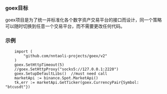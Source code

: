 ### goex目标

goex项目是为了统一并标准化各个数字资产交易平台的接口而设计，同一个策略可以随时切换到任意一个交易平台，而不需要更改任何代码。

### 示例

```
    import (
        "github.com/nntaoli-projects/goex/v2"
    )
    goex.SetHttpTimeout(5)
    //goex.SetHttpProxy("socks5://127.0.0.1:2220")
    goex.SetupDefaultLibs()  //must need call
    marketApi := binance.Spot.MarketApi()
    tk,err := marketApi.GetTicker(goex.CurrencyPair{Symbol: "btcusdt"})
```